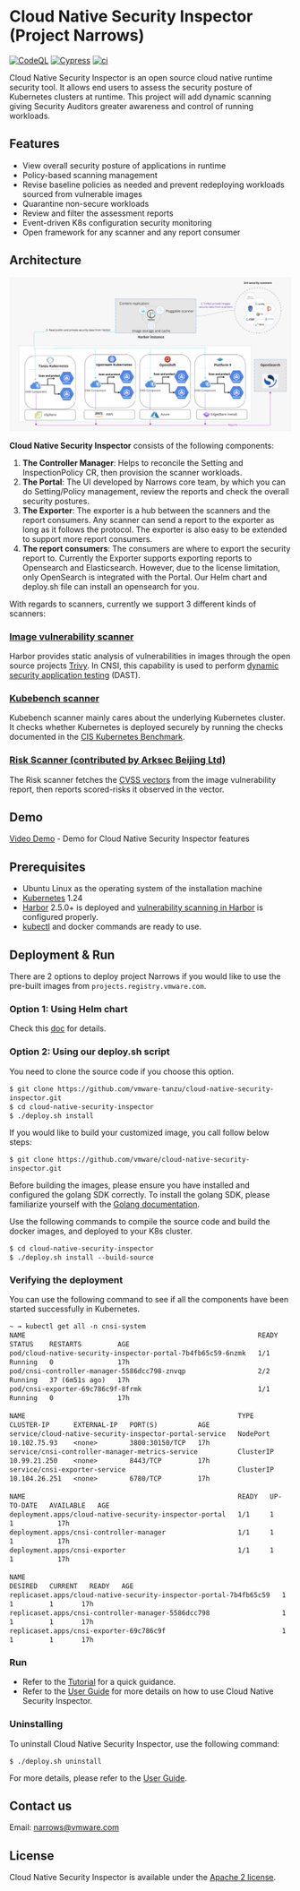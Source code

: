 # Cloud Native Security Inspector (Project Narrows)
[![CodeQL](https://github.com/vmware-tanzu/cloud-native-security-inspector/actions/workflows/codeql.yml/badge.svg)](https://github.com/vmware-tanzu/cloud-native-security-inspector/actions/workflows/codeql.yml)
[![Cypress](https://github.com/vmware-tanzu/cloud-native-security-inspector/actions/workflows/cypress.yml/badge.svg?branch=main)](https://github.com/vmware-tanzu/cloud-native-security-inspector/actions/workflows/cypress.yml)
[![ci](https://github.com/vmware-tanzu/cloud-native-security-inspector/actions/workflows/main.yml/badge.svg?branch=main)](https://github.com/bahmutov/cypress-set-github-status/actions/workflows/main.yml)

Cloud Native Security Inspector is an open source cloud native runtime security tool. It allows end users to assess
the security posture of Kubernetes clusters at runtime. This project will add dynamic scanning giving Security Auditors
greater awareness and control of running workloads.

## Features 
- View overall security posture of applications in runtime
- Policy-based scanning management
- Revise baseline policies as needed and prevent redeploying workloads sourced from vulnerable images
- Quarantine non-secure workloads
- Review and filter the assessment reports
- Event-driven K8s configuration security monitoring
- Open framework for any scanner and any report consumer

## Architecture
  <img src="./docs/pictures/architecture.png">  

**Cloud Native Security Inspector** consists of the following components:
1. **The Controller Manager**: Helps to reconcile the Setting and InspectionPolicy CR, then provision the scanner workloads.
2. **The Portal**: The UI developed by Narrows core team, by which you can do Setting/Policy management, review the reports and check the overall security postures.
3. **The Exporter**: The exporter is a hub between the scanners and the report consumers. Any scanner can send a report to the exporter as long as it follows the protocol. The exporter is also easy to be extended to support more report consumers.
4. **The report consumers**: The consumers are where to export the security report to. Currently the Exporter supports exporting reports to Opensearch and Elasticsearch. However, due to the license limitation, only OpenSearch is integrated with the Portal. Our Helm chart and deploy.sh file can install an opensearch for you.

With regards to scanners, currently we support 3 different kinds of scanners:
### [Image vulnerability scanner](https://goharbor.io/docs/main/administration/vulnerability-scanning/)
Harbor provides static analysis of vulnerabilities in images through the open source projects [Trivy](https://github.com/aquasecurity/trivy).
In CNSI, this capability is used to perform [dynamic security application testing](https://www.gartner.com/en/information-technology/glossary/dynamic-application-security-testing-dast) (DAST).

### [Kubebench scanner](https://github.com/aquasecurity/kube-bench)
Kubebench scanner mainly cares about the underlying Kubernetes cluster.
It checks whether Kubernetes is deployed securely by running the checks documented in the [CIS Kubernetes Benchmark](https://www.cisecurity.org/benchmark/kubernetes/).

### [Risk Scanner (contributed by Arksec Beijing Ltd)](https://arksec.cn/)
The Risk scanner fetches the [CVSS vectors](https://qualysguard.qg2.apps.qualys.com/qwebhelp/fo_portal/setup/cvss_vector_strings.htm)
from the image vulnerability report, then reports scored-risks it observed in the vector.

## Demo
[Video Demo](https://youtu.be/IMxU0UWo-DU) - Demo for Cloud Native Security Inspector features

## Prerequisites
- Ubuntu Linux as the operating system of the installation machine
- [Kubernetes](https://kubernetes.io/) 1.24
- [Harbor](https://goharbor.io/) 2.5.0+ is deployed and [vulnerability scanning in Harbor](https://goharbor.io/docs/main/administration/vulnerability-scanning/) is configured properly.
- [kubectl](https://kubernetes.io/docs/reference/kubectl/) and docker commands are ready to use.

## Deployment & Run
There are 2 options to deploy project Narrows if you would like to use the pre-built images from `projects.registry.vmware.com`.

### Option 1: Using Helm chart
Check this [doc](deployments/charts/cnsi/README.md) for details.

### Option 2: Using our deploy.sh script
You need to clone the source code if you choose this option.
```shell
$ git clone https://github.com/vmware-tanzu/cloud-native-security-inspector.git
$ cd cloud-native-security-inspector
$ ./deploy.sh install
```
If you would like to build your customized image, you call follow below steps:
```shell
$ git clone https://github.com/vmware/cloud-native-security-inspector.git
```
Before building the images, please ensure you have installed and configured the golang SDK correctly. To install the golang SDK, please familiarize yourself with the [Golang documentation](https://go.dev/doc/install).

Use the following commands to compile the source code and build the docker images, and deployed to your K8s cluster.
```shell
$ cd cloud-native-security-inspector
$ ./deploy.sh install --build-source
```

### Verifying the deployment
You can use the following command to see if all the components have been started successfully in Kubernetes.

```shell
~ → kubectl get all -n cnsi-system
NAME                                                          READY   STATUS    RESTARTS         AGE
pod/cloud-native-security-inspector-portal-7b4fb65c59-6nzmk   1/1     Running   0                17h
pod/cnsi-controller-manager-5586dcc798-znvqp                  2/2     Running   37 (6m51s ago)   17h
pod/cnsi-exporter-69c786c9f-8frmk                             1/1     Running   0                17h

NAME                                                     TYPE        CLUSTER-IP      EXTERNAL-IP   PORT(S)          AGE
service/cloud-native-security-inspector-portal-service   NodePort    10.102.75.93    <none>        3800:30150/TCP   17h
service/cnsi-controller-manager-metrics-service          ClusterIP   10.99.21.250    <none>        8443/TCP         17h
service/cnsi-exporter-service                            ClusterIP   10.104.26.251   <none>        6780/TCP         17h

NAME                                                     READY   UP-TO-DATE   AVAILABLE   AGE
deployment.apps/cloud-native-security-inspector-portal   1/1     1            1           17h
deployment.apps/cnsi-controller-manager                  1/1     1            1           17h
deployment.apps/cnsi-exporter                            1/1     1            1           17h

NAME                                                                DESIRED   CURRENT   READY   AGE
replicaset.apps/cloud-native-security-inspector-portal-7b4fb65c59   1         1         1       17h
replicaset.apps/cnsi-controller-manager-5586dcc798                  1         1         1       17h
replicaset.apps/cnsi-exporter-69c786c9f                             1         1         1       17h
```

### Run
- Refer to the [Tutorial](docs/TUTORIAL.md) for a quick guidance.
- Refer to the [User Guide](docs/USER-GUIDE.md) for more details on how to use Cloud Native Security Inspector.

### Uninstalling
To uninstall Cloud Native Security Inspector, use the following command:
```shell
$ ./deploy.sh uninstall 
```
For more details, please refer to the [User Guide](docs/USER-GUIDE.md).

## Contact us
Email: narrows@vmware.com  

## License
Cloud Native Security Inspector is available under the [Apache 2 license](LICENSE).
